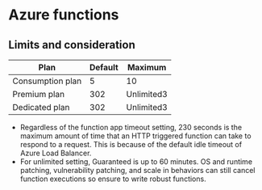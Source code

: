 # Azure functions

## Limits and consideration

|Plan |Default |Maximum |
|---|--|---|
|Consumption plan|5|10|
|Premium plan|302|Unlimited3|
|Dedicated plan|302|Unlimited3|

* Regardless of the function app timeout setting, 230 seconds is the maximum amount of time that an HTTP triggered function can take to respond to a request. This is because of the default idle timeout of Azure Load Balancer.
* For unlimited setting, Guaranteed is up to 60 minutes. OS and runtime patching, vulnerability patching, and scale in behaviors can still cancel function executions so ensure to write robust functions.
